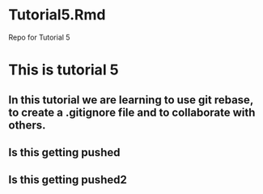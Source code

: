 # Tutorial5.Rmd
Repo for Tutorial 5
# This is tutorial 5
## In this tutorial we are learning to use git rebase, to create a .gitignore file and to collaborate with others.
## Is this getting pushed
## Is this getting pushed2
